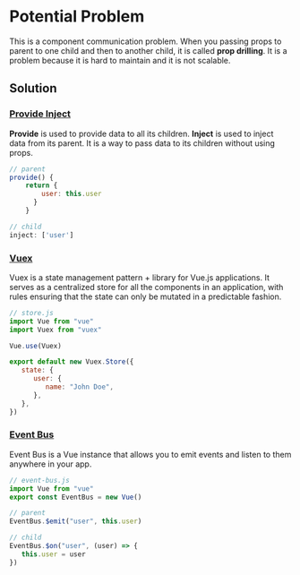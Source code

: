 # Potential Problem

This is a component communication problem. When you passing props to parent to one child and then to another child, it is called **prop drilling**. It is a problem because it is hard to maintain and it is not scalable.

## Solution

### [Provide Inject](https://vuejs.org/v2/api/#provide-inject)

**Provide** is used to provide data to all its children. **Inject** is used to inject data from its parent. It is a way to pass data to its children without using props.

```javascript
// parent
provide() {
    return {
        user: this.user
      }
    }

// child
inject: ['user']
```

### [Vuex](https://vuex.vuejs.org/)

Vuex is a state management pattern + library for Vue.js applications. It serves as a centralized store for all the components in an application, with rules ensuring that the state can only be mutated in a predictable fashion.

```javascript
// store.js
import Vue from "vue"
import Vuex from "vuex"

Vue.use(Vuex)

export default new Vuex.Store({
   state: {
      user: {
         name: "John Doe",
      },
   },
})
```

### [Event Bus](https://alligator.io/vuejs/global-event-bus/)

Event Bus is a Vue instance that allows you to emit events and listen to them anywhere in your app.

```javascript
// event-bus.js
import Vue from "vue"
export const EventBus = new Vue()

// parent
EventBus.$emit("user", this.user)

// child
EventBus.$on("user", (user) => {
   this.user = user
})
```
